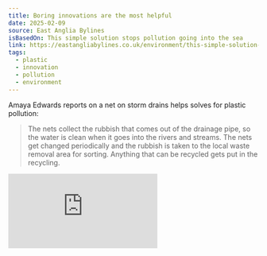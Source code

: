 ```yaml
---
title: Boring innovations are the most helpful
date: 2025-02-09
source: East Anglia Bylines
isBasedOn: This simple solution stops pollution going into the sea
link: https://eastangliabylines.co.uk/environment/this-simple-solution-stops-pollution-going-into-the-sea/?utm_source=rss&utm_medium=rss&utm_campaign=this-simple-solution-stops-pollution-going-into-the-sea
tags:
  - plastic
  - innovation
  - pollution
  - environment
---
```

Amaya Edwards reports on a net on storm drains helps solves for plastic pollution:

> The nets collect the rubbish that comes out of the drainage pipe, so the water is clean when it goes into the rivers and streams. The nets get changed periodically and the rubbish is taken to the local waste removal area for sorting. Anything that can be recycled gets put in the recycling.

<div class="embed-container"><iframe src="https://www.youtube.com/embed/_44o2mV8QIg?si=aot15E1iQ66fDchf" title="YouTube video player" frameborder="0" allow="accelerometer; autoplay; clipboard-write; encrypted-media; gyroscope; picture-in-picture; web-share" referrerpolicy="strict-origin-when-cross-origin" allowfullscreen></iframe></div>

